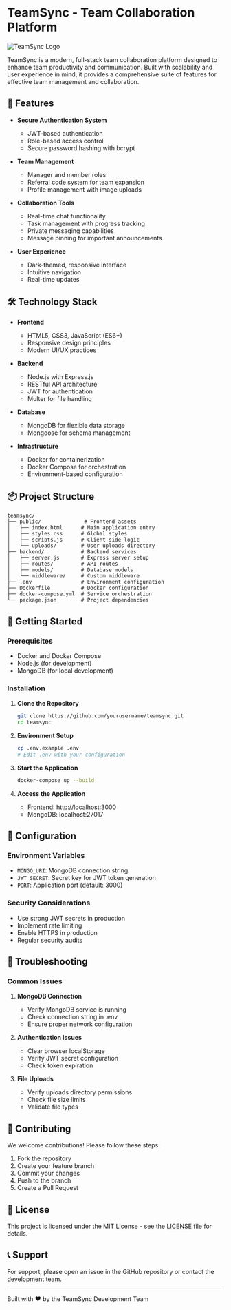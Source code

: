 # TeamSync - Team Collaboration Platform

![TeamSync Logo](https://via.placeholder.com/150) <!-- Replace with actual logo if available -->

TeamSync is a modern, full-stack team collaboration platform designed to enhance team productivity and communication. Built with scalability and user experience in mind, it provides a comprehensive suite of features for effective team management and collaboration.

## 🚀 Features

- **Secure Authentication System**
  - JWT-based authentication
  - Role-based access control
  - Secure password hashing with bcrypt

- **Team Management**
  - Manager and member roles
  - Referral code system for team expansion
  - Profile management with image uploads

- **Collaboration Tools**
  - Real-time chat functionality
  - Task management with progress tracking
  - Private messaging capabilities
  - Message pinning for important announcements

- **User Experience**
  - Dark-themed, responsive interface
  - Intuitive navigation
  - Real-time updates

## 🛠️ Technology Stack

- **Frontend**
  - HTML5, CSS3, JavaScript (ES6+)
  - Responsive design principles
  - Modern UI/UX practices

- **Backend**
  - Node.js with Express.js
  - RESTful API architecture
  - JWT for authentication
  - Multer for file handling

- **Database**
  - MongoDB for flexible data storage
  - Mongoose for schema management

- **Infrastructure**
  - Docker for containerization
  - Docker Compose for orchestration
  - Environment-based configuration

## 📦 Project Structure

```
teamsync/
├── public/              # Frontend assets
│   ├── index.html      # Main application entry
│   ├── styles.css      # Global styles
│   ├── scripts.js      # Client-side logic
│   └── uploads/        # User uploads directory
├── backend/            # Backend services
│   ├── server.js       # Express server setup
│   ├── routes/         # API routes
│   ├── models/         # Database models
│   └── middleware/     # Custom middleware
├── .env                # Environment configuration
├── Dockerfile          # Docker configuration
├── docker-compose.yml  # Service orchestration
└── package.json        # Project dependencies
```

## 🚀 Getting Started

### Prerequisites

- Docker and Docker Compose
- Node.js (for development)
- MongoDB (for local development)

### Installation

1. **Clone the Repository**
   ```bash
   git clone https://github.com/yourusername/teamsync.git
   cd teamsync
   ```

2. **Environment Setup**
   ```bash
   cp .env.example .env
   # Edit .env with your configuration
   ```

3. **Start the Application**
   ```bash
   docker-compose up --build
   ```

4. **Access the Application**
   - Frontend: http://localhost:3000
   - MongoDB: localhost:27017

## 🔧 Configuration

### Environment Variables

- `MONGO_URI`: MongoDB connection string
- `JWT_SECRET`: Secret key for JWT token generation
- `PORT`: Application port (default: 3000)

### Security Considerations

- Use strong JWT secrets in production
- Implement rate limiting
- Enable HTTPS in production
- Regular security audits

## 🐛 Troubleshooting

### Common Issues

1. **MongoDB Connection**
   - Verify MongoDB service is running
   - Check connection string in .env
   - Ensure proper network configuration

2. **Authentication Issues**
   - Clear browser localStorage
   - Verify JWT secret configuration
   - Check token expiration

3. **File Uploads**
   - Verify uploads directory permissions
   - Check file size limits
   - Validate file types

## 🤝 Contributing

We welcome contributions! Please follow these steps:

1. Fork the repository
2. Create your feature branch
3. Commit your changes
4. Push to the branch
5. Create a Pull Request

## 📝 License

This project is licensed under the MIT License - see the [LICENSE](LICENSE) file for details.

## 📞 Support

For support, please open an issue in the GitHub repository or contact the development team.

---

Built with ❤️ by the TeamSync Development Team
